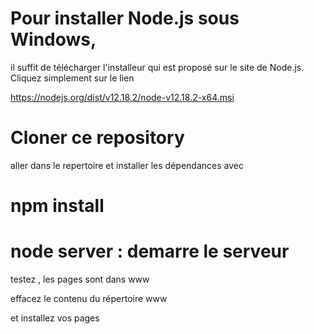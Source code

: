 # Pour installer Node.js sous Windows, 
il suffit de télécharger l'installeur qui est proposé sur le site de Node.js. 
Cliquez simplement sur le lien 

https://nodejs.org/dist/v12.18.2/node-v12.18.2-x64.msi

# Cloner ce repository

aller dans le repertoire et installer les dépendances avec 
# npm install

# node server : demarre le serveur

testez , les pages sont dans www

effacez le contenu du répertoire www

et installez vos pages
